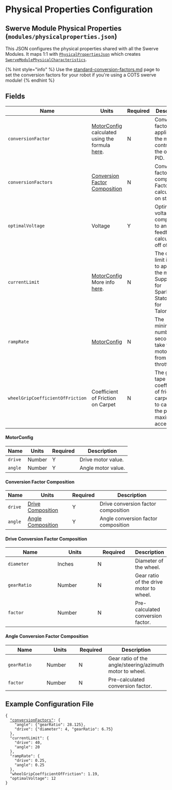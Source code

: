 # Physical Properties Configuration

## Swerve Module Physical Properties (`modules/physicalproperties.json`)

This JSON configures the physical properties shared with all the Swerve Modules. It maps 1:1 with [`PhysicalPropertiesJson`](https://broncbotz3481.github.io/YAGSL/swervelib/parser/json/PhysicalPropertiesJson.html) which creates [`SwerveModulePhysicalCharacteristics`](https://broncbotz3481.github.io/YAGSL/swervelib/parser/SwerveModulePhysicalCharacteristics.html).

{% hint style="info" %}
Use the [standard-conversion-factors.md](../standard-conversion-factors.md "mention") page to set the conversion factors for your robot if you're using a COTS swerve module!
{% endhint %}

## Fields

<table data-full-width="true"><thead><tr><th>Name</th><th>Units</th><th width="115">Required</th><th>Description</th></tr></thead><tbody><tr><td><code>conversionFactor</code></td><td><a href="physical-properties-configuration.md#motorconfig">MotorConfig</a> calculated using the formula <a href="../../fundamentals/swerve-modules.md#conversion-factor">here</a>.</td><td>N</td><td>Conversion factor applied to the motor controller for the onboard PID.</td></tr><tr><td><code>conversionFactors</code></td><td><a href="physical-properties-configuration.md#conversion-factor-composition">Conversion Factor Composition</a></td><td>N</td><td>Conversion factor composition. Factor is calculated on startup.</td></tr><tr><td><code>optimalVoltage</code></td><td>Voltage</td><td>Y</td><td>Optimal voltage to compensate to and base feedforward calculations off of.</td></tr><tr><td><code>currentLimit</code></td><td><a href="physical-properties-configuration.md#motorconfig">MotorConfig</a><br>More info <a href="../../fundamentals/swerve-modules.md#current-limiting">here</a>.</td><td>N</td><td>The current limit in AMPs to apply to the motors. Supply limit for SparkMAXs, Stator limit for TalonFXs.</td></tr><tr><td><code>rampRate</code></td><td><a href="physical-properties-configuration.md#motorconfig">MotorConfig</a></td><td>N</td><td>The minimum number of seconds to take for the motor to go from 0 to full throttle.</td></tr><tr><td><code>wheelGripCoefficientOfFriction</code></td><td>Coefficient of Friction on Carpet</td><td>N</td><td>The grip tape coefficient of friction on carpet. Used to calculate the practical maximum acceleration.</td></tr></tbody></table>

#### MotorConfig

| Name    | Units  | Required | Description        |
| ------- | ------ | -------- | ------------------ |
| `drive` | Number | Y        | Drive motor value. |
| `angle` | Number | Y        | Angle motor value. |

#### Conversion Factor Composition

<table><thead><tr><th>Name</th><th>Units</th><th width="62">Required</th><th>Description</th></tr></thead><tbody><tr><td><code>drive</code></td><td><a href="physical-properties-configuration.md#drive-conversion-factor-composition">Drive Composition</a></td><td>Y</td><td>Drive conversion factor composition </td></tr><tr><td><code>angle</code></td><td><a href="physical-properties-configuration.md#angle-conversion-factor-composition">Angle Composition</a></td><td>Y</td><td>Angle conversion factor composition</td></tr></tbody></table>

#### Drive Conversion Factor Composition

<table><thead><tr><th width="149">Name</th><th width="117">Units</th><th width="106">Required</th><th>Description</th></tr></thead><tbody><tr><td><code>diameter</code></td><td>Inches</td><td>N</td><td>Diameter of the wheel.</td></tr><tr><td><code>gearRatio</code></td><td>Number</td><td>N</td><td>Gear ratio of the drive motor to wheel.</td></tr><tr><td><code>factor</code></td><td>Number</td><td>N</td><td>Pre-calculated conversion factor.</td></tr></tbody></table>

#### Angle Conversion Factor Composition

<table><thead><tr><th width="156">Name</th><th width="123">Units</th><th width="87">Required</th><th>Description</th></tr></thead><tbody><tr><td><code>gearRatio</code></td><td>Number</td><td>N</td><td>Gear ratio of the angle/steering/azimuth motor to wheel.</td></tr><tr><td><code>factor</code></td><td>Number</td><td>N</td><td>Pre-calculated conversion factor.</td></tr></tbody></table>

## Example Configuration File

<pre class="language-json"><code class="lang-json">{
  <a data-footnote-ref href="#user-content-fn-1">"conversionFactors"</a>: {
	"angle": {"gearRatio": 28.125},
	"drive": {"diameter": 4, "gearRatio": 6.75}
  },
  "currentLimit": {
    "drive": 40,
    "angle": 20
  },
  "rampRate": {
    "drive": 0.25,
    "angle": 0.25
  },
  "wheelGripCoefficientOfFriction": 1.19,
  "optimalVoltage": 12
}
</code></pre>

[^1]: Can be found for COTS swerve modules in [standard-conversion-factors.md](../standard-conversion-factors.md "mention")
